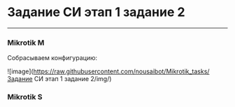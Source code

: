 # Задание СИ этап 1 задание 2

---
### Mikrotik M
Собрасываем конфигурацию:

![image](https://raw.githubusercontent.com/nousaibot/Mikrotik_tasks/Задание СИ этап 1 задание 2/img/)


### Mikrotik S
